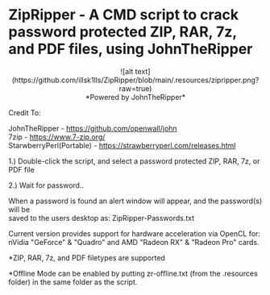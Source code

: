 # ZipRipper - A CMD script to crack password protected ZIP, RAR, 7z, and PDF files, using JohnTheRipper

<p align="center">
![alt text](https://github.com/illsk1lls/ZipRipper/blob/main/.resources/zipripper.png?raw=true)<br>
*Powered by JohnTheRipper*
</p>

Credit To: <br>

JohnTheRipper - <a href="https://github.com/openwall/john">https://github.com/openwall/john</a><br>
7zip - <a href="https://www.7-zip.org/">https://www.7-zip.org/</a><br>
StarwberryPerl(Portable) - <a href="https://strawberryperl.com/releases.html">https://strawberryperl.com/releases.html</a><br>

1.) Double-click the script, and select a password protected ZIP, RAR, 7z, or PDF file<br>

2.) Wait for password..<br>

When a password is found an alert window will appear, and the password(s) will be<br>
saved to the users desktop as: ZipRipper-Passwords.txt

Current version provides support for hardware acceleration via OpenCL for:<br>
nVidia "GeForce" & "Quadro" and AMD "Radeon RX" & "Radeon Pro" cards.<br>

*ZIP, RAR, 7z, and PDF filetypes are supported

*Offline Mode can be enabled by putting zr-offline.txt (from the .resources folder) in the same folder as the script.
